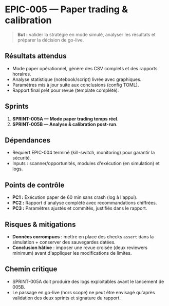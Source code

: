 # EPIC-005 — Paper trading & calibration

> **But :** valider la stratégie en mode simulé, analyser les résultats et préparer la décision de go-live.

## Résultats attendus
- Mode paper opérationnel, génère des CSV complets et des rapports horaires.
- Analyse statistique (notebook/script) livrée avec graphiques.
- Paramètres mis à jour suite aux conclusions (config TOML).
- Rapport final prêt pour revue (template complété).

## Sprints
1. **SPRINT-005A — Mode paper trading temps réel**.
2. **SPRINT-005B — Analyse & calibration post-run**.

## Dépendances
- Requiert EPIC-004 terminé (kill-switch, monitoring) pour garantir la sécurité.
- Inputs : scanner/opportunités, modules d'exécution (en simulation) et logs.

## Points de contrôle
- **PC1 :** Exécution paper de 60 min sans crash (log à l'appui).
- **PC2 :** Rapport d'analyse complété avec recommandations chiffrées.
- **PC3 :** Paramètres ajustés et commités, justifiés dans le rapport.

## Risques & mitigations
- **Données corrompues** : mettre en place des checks `assert` dans la simulation + conserver des sauvegardes datées.
- **Conclusion hâtive** : imposer une revue croisée (deux reviewers minimum) avant d'appliquer les modifications de limites.

## Chemin critique
- SPRINT-005A doit produire des logs exploitables avant le lancement de 005B.
- Le passage en go-live (hors scope) ne peut être envisagé qu'après validation des deux sprints et signature du rapport.
